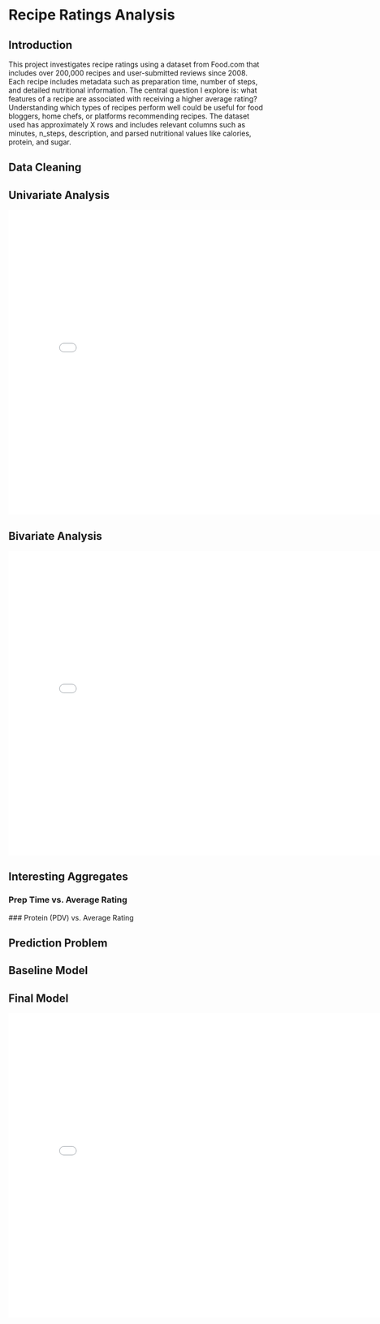 # Recipe Ratings Analysis

## Introduction
This project investigates recipe ratings using a dataset from Food.com that includes over 200,000 recipes and user-submitted reviews since 2008. Each recipe includes metadata such as preparation time, number of steps, and detailed nutritional information. The central question I explore is: what features of a recipe are associated with receiving a higher average rating? Understanding which types of recipes perform well could be useful for food bloggers, home chefs, or platforms recommending recipes. The dataset used has approximately X rows and includes relevant columns such as minutes, n_steps, description, and parsed nutritional values like calories, protein, and sugar.

## Data Cleaning
<your cleaning paragraph>

## Univariate Analysis
<your explanation here>
<iframe src="assets/rating_distribution.html" width="800" height="600" frameborder="0"></iframe>

## Bivariate Analysis
<your paragraph>
<iframe src="assets/minutes_vs_rating.html" width="800" height="600" frameborder="0"></iframe>

## Interesting Aggregates
### Prep Time vs. Average Rating
<markdown table>
### Protein (PDV) vs. Average Rating
<markdown table>

## Prediction Problem
<your framing writeup>

## Baseline Model
<your baseline model writeup>

## Final Model
<your final model writeup>

<iframe
src="assets/avg_rating_dist.html"
width="800"
height="600"
frameborder="0"
></iframe>
